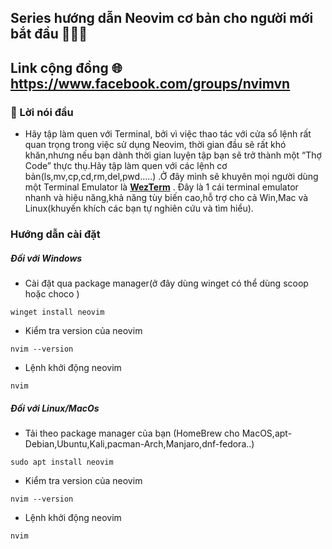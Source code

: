 
## Series hướng dẫn Neovim cơ bản cho người mới bắt đầu 🚀🚀🚀
## Link cộng đồng 🌐  https://www.facebook.com/groups/nvimvn
### 💌 Lời nói đầu 
- Hãy tập làm quen với Terminal, bởi vì việc thao tác với cửa sổ lệnh rất quan trọng trong việc sử dụng Neovim, thời gian đầu sẽ rất khó khăn,nhưng nếu bạn dành thời gian luyện tập bạn sẽ trở thành một “Thợ Code” thực thụ.Hãy tập làm quen với các lệnh cơ bản(ls,mv,cp,cd,rm,del,pwd…..) .Ở đây mình sẽ khuyên mọi người dùng một Terminal Emulator là [**WezTerm**](https://wezfurlong.org/wezterm/) . Đây là 1 cái terminal emulator nhanh và hiệu năng,khả năng tùy biến cao,hỗ trợ cho cả Win,Mac và Linux(khuyến khích các bạn tự nghiên cứu và tìm hiểu).
### Hướng dẫn cài đặt
##### Đối với Windows
- Cài đặt qua package manager(ở đây dùng winget có thể dùng scoop hoặc choco )
```
winget install neovim
```
- Kiểm tra version của neovim
```
nvim --version
```
- Lệnh khởi động neovim
```
nvim
```
##### Đối với Linux/MacOs
- Tải theo package manager của bạn (HomeBrew cho MacOS,apt-Debian,Ubuntu,Kali,pacman-Arch,Manjaro,dnf-fedora..)
```
sudo apt install neovim 
```
- Kiểm tra version của neovim
```
nvim --version
```
- Lệnh khởi động neovim
```
nvim
```





